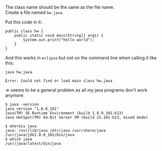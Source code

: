 The class name should be the same as the file name.\
Create a file named `hw.java`.

Put this code in it:
```
public class hw {
	public static void main(String[] args) {
		System.out.print("hello world");
	}
}
```

And this works in `eclipse` but not on the command line when calling it like this:
```
java hw.java
```
```
Error: Could not find or load main class hw.java
```
=> seems to be a general problem as all my java programs don't work anymore.
```
$ java -version
java version "1.8.0_101"
Java(TM) SE Runtime Environment (build 1.8.0_101-b13)
Java HotSpot(TM) 64-Bit Server VM (build 25.101-b13, mixed mode)
```

```
$ whereis java
java: /usr/lib/java /etc/java /usr/share/java /usr/java/jdk1.8.0_101/bin/java
$ which java
/usr/java/latest/bin/java
```
